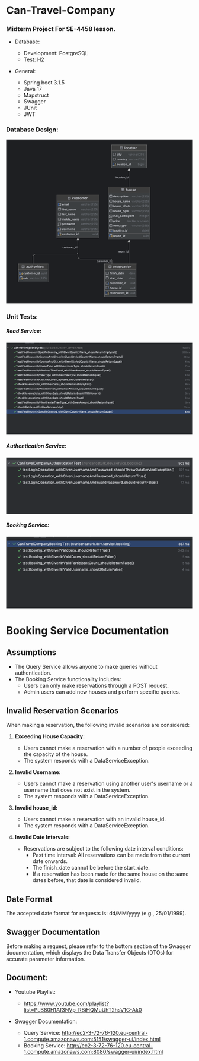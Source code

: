 # Can-Travel-Company

### Midterm Project For SE-4458 lesson.

- Database:
    - Development: PostgreSQL
    - Test: H2

- General:
    - Spring boot 3.1.5
    - Java 17
    - Mapstruct
    - Swagger
    - JUnit
    - JWT

### Database Design:

![db_design.png](image%2Fdb_design.png)

### Unit Tests:

##### Read Service:

![unit_tests.png](image%2Funit_tests.png)

##### Authentication Service:

![auth_test.png](image%2Fauth_test.png)

##### Booking Service:

![booking_test.png](image%2Fbooking_test.png)


# Booking Service Documentation

## Assumptions

- The Query Service allows anyone to make queries without authentication.
- The Booking Service functionality includes:
  - Users can only make reservations through a POST request.
  - Admin users can add new houses and perform specific queries.

## Invalid Reservation Scenarios

When making a reservation, the following invalid scenarios are considered:

1. **Exceeding House Capacity:**
   - Users cannot make a reservation with a number of people exceeding the capacity of the house.
   - The system responds with a DataServiceException.

2. **Invalid Username:**
   - Users cannot make a reservation using another user's username or a username that does not exist in the system.
   - The system responds with a DataServiceException.

3. **Invalid house_id:**
   - Users cannot make a reservation with an invalid house_id.
   - The system responds with a DataServiceException.

4. **Invalid Date Intervals:**
   - Reservations are subject to the following date interval conditions:
      - Past time interval: All reservations can be made from the current date onwards.
      - The finish_date cannot be before the start_date.
      - If a reservation has been made for the same house on the same dates before, that date is considered invalid.

## Date Format

The accepted date format for requests is: dd/MM/yyyy (e.g., 25/01/1999).

## Swagger Documentation

Before making a request, please refer to the bottom section of the Swagger documentation, which displays the Data Transfer Objects (DTOs) for accurate parameter information.


## Document:
- Youtube Playlist:
  - https://www.youtube.com/playlist?list=PLB80H1Af3NVp_RBjHQMuUhT2hsV1G-Ak0

- Swagger Documentation:
  - Query Service: http://ec2-3-72-76-120.eu-central-1.compute.amazonaws.com:5151/swagger-ui/index.html
  - Booking Service: http://ec2-3-72-76-120.eu-central-1.compute.amazonaws.com:8080/swagger-ui/index.html
